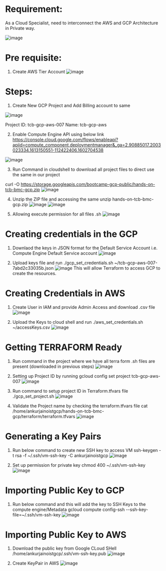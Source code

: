 # **Requirement:**
As a Cloud Specialist, need to interconnect the AWS and GCP Architecture in Private way. 

![image](https://user-images.githubusercontent.com/52160164/129602899-e8ea3df0-1c20-4b82-b250-cb6d2ac8fda0.png)

# **Pre requisite:**
1. Create AWS Tier Account
![image](https://user-images.githubusercontent.com/52160164/129603307-747bee7e-edef-4ed8-a6e7-186bab046fe0.png)

# **Steps:**
1. Create New GCP Project and Add Billing account to same

![image](https://user-images.githubusercontent.com/52160164/129603814-4fa6a403-a0c7-43bc-ab78-988d53e19536.png)

Project ID: tcb-gcp-aws-007
Name: tcb-gcp-aws

2. Enable Compute Engine API using below link
https://console.cloud.google.com/flows/enableapi?apiid=compute_component,deploymentmanager&_ga=2.90885017.2003023334.1613150551-112422406.1602704538

![image](https://user-images.githubusercontent.com/52160164/129604810-398527e2-a51f-4936-9a52-0273a0319eac.png)

3. Run Command in cloudshell to download all project files to direct use the same in our project

curl -O https://storage.googleapis.com/bootcamp-gcp-public/hands-on-tcb-bmc-gcp.zip
![image](https://user-images.githubusercontent.com/52160164/129608050-0cb513f3-85ab-4c3c-aed5-ecfe9d0fb68f.png)

4. Unzip the ZIP file and accessing the same
unzip hands-on-tcb-bmc-gcp.zip
![image](https://user-images.githubusercontent.com/52160164/129608202-28a897ad-b964-43a7-8721-0efc66366378.png)
![image](https://user-images.githubusercontent.com/52160164/129608397-996d9e62-875c-458b-84fa-f9d3fed4855d.png)


5. Allowing execute permission for all files .sh
![image](https://user-images.githubusercontent.com/52160164/129608491-d7c188d7-1487-4fa4-8718-ce1b9730f7ef.png)

# **Creating credentials in the GCP**
1. Downlaod the keys in JSON format for the Default Service Account i.e. Compute Engine Default Service account
 ![image](https://user-images.githubusercontent.com/52160164/129608955-dcc10132-0f5b-40d5-8b03-3eda718b7bcb.png)

2. Upload keys file and run ./gcp_set_credentials.sh ~/tcb-gcp-aws-007-7abd2c33035b.json
![image](https://user-images.githubusercontent.com/52160164/129611026-e2c5ae04-3c05-47f6-82af-8470a7cd57f0.png)
This will allow Terraform to access GCP to create the resources. 

# **Creating Credentials in AWS**
1. Create User in IAM and provide Admin Access and download .csv file
![image](https://user-images.githubusercontent.com/52160164/129611885-652c4552-4aab-4a44-86ec-bf459d0331ef.png)

2. Upload the Keys to cloud shell and run ./aws_set_credentials.sh ~/accessKeys.csv
![image](https://user-images.githubusercontent.com/52160164/129612407-6a44da3b-9bc9-4964-9b0b-e9decf56223d.png)

# **Getting TERRAFORM Ready**
1. Run command in the project where we have all terra form .sh files are present (downloaded in previous steps)
![image](https://user-images.githubusercontent.com/52160164/129613162-0cd7a8db-a30b-4f3d-a5f3-cbdeb02c63be.png)

2. Setting up Project ID by running 
gcloud config set project tcb-gcp-aws-007
![image](https://user-images.githubusercontent.com/52160164/129613483-e04160c3-fce8-4d53-9254-000bdbc5afcc.png)

3. Run command to setup project ID in Terraform.tfvars file
./gcp_set_project.sh
![image](https://user-images.githubusercontent.com/52160164/129613720-200ec424-a41f-45e4-808d-a021c479586a.png)

4. Validate the Project name by checking the terraform.tfvars file
cat /home/ankurjainoistgcp/hands-on-tcb-bmc-gcp/terraform/terraform.tfvars
![image](https://user-images.githubusercontent.com/52160164/129614098-8315aa72-53f2-4b0e-910c-c6d167db651c.png)

# **Generating a Key Pairs**

1. Run below command to create new SSH key to access VM
ssh-keygen -t rsa -f ~/.ssh/vm-ssh-key -C ankurjainoistgcp
![image](https://user-images.githubusercontent.com/52160164/129614730-5ad5b84e-8046-4f21-bc79-9488f8bc7c04.png)

2. Set up permission for private key
chmod 400 ~/.ssh/vm-ssh-key
![image](https://user-images.githubusercontent.com/52160164/129614839-7d9272f4-cb82-42a7-844e-4436dfa5d792.png)

# **Importing Public Key to GCP**

1. Run below command and this will add the key to SSH Keys to the compute engine/Metadata
gcloud compute config-ssh --ssh-key-file=~/.ssh/vm-ssh-key
![image](https://user-images.githubusercontent.com/52160164/129615511-2bbc5243-c4c4-47bd-a41a-0db319190dbb.png)

# **Importing Public Key to AWS**
1. Download the public key from Google CLoud SHell 
/home/ankurjainoistgcp/.ssh/vm-ssh-key.pub
![image](https://user-images.githubusercontent.com/52160164/129616448-b628e48f-1bc7-4c88-ab9d-ccf053e9e882.png)

2. Create KeyPair in AWS 
![image](https://user-images.githubusercontent.com/52160164/129617064-1315989b-9681-4bad-b057-8dc845005f40.png)




